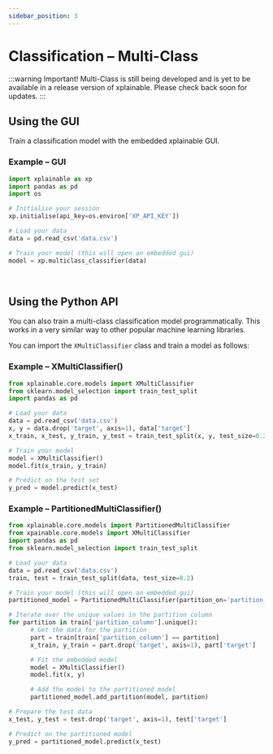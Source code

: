 ```yaml
---
sidebar_position: 3
---
```


# Classification – Multi-Class

:::warning
Important! Multi-Class is still being developed and is yet to be available in a release version of xplainable. Please check back soon for updates.
:::


## Using the GUI

Train a classification model with the embedded xplainable GUI.

### Example – GUI

```python
import xplainable as xp
import pandas as pd
import os

# Initialise your session
xp.initialise(api_key=os.environ['XP_API_KEY'])

# Load your data
data = pd.read_csv('data.csv')

# Train your model (this will open an embedded gui)
model = xp.multiclass_classifier(data)
```

&nbsp;

## Using the Python API
You can also train a multi-class classification model programmatically. This works in a very similar way to other popular machine learning libraries.

You can import the `XMultiClassifier` class and train a model as follows:

### Example – XMultiClassifier()

```python
from xplainable.core.models import XMultiClassifier
from sklearn.model_selection import train_test_split
import pandas as pd

# Load your data
data = pd.read_csv('data.csv')
x, y = data.drop('target', axis=1), data['target']
x_train, x_test, y_train, y_test = train_test_split(x, y, test_size=0.2)

# Train your model
model = XMultiClassifier()
model.fit(x_train, y_train)

# Predict on the test set
y_pred = model.predict(x_test)

```

### Example – PartitionedMultiClassifier()
```python
from xplainable.core.models import PartitionedMultiClassifier
from xpainable.core.models import XMultiClassifier
import pandas as pd
from sklearn.model_selection import train_test_split

# Load your data
data = pd.read_csv('data.csv')
train, test = train_test_split(data, test_size=0.2)

# Train your model (this will open an embedded gui)
partitioned_model = PartitionedMultiClassifier(partition_on='partition_column')

# Iterate over the unique values in the partition column
for partition in train['partition_column'].unique():
      # Get the data for the partition
      part = train[train['partition_column'] == partition]
      x_train, y_train = part.drop('target', axis=1), part['target']

      # Fit the embedded model
      model = XMultiClassifier()
      model.fit(x, y)

      # Add the model to the partitioned model
      partitioned_model.add_partition(model, partition)

# Prepare the test data
x_test, y_test = test.drop('target', axis=1), test['target']

# Predict on the partitioned model
y_pred = partitioned_model.predict(x_test)
```